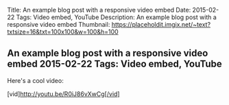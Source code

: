 Title: An example blog post with a responsive video embed
Date: 2015-02-22
Tags: Video embed, YouTube
Description: An example blog post with a responsive video embed
Thumbnail: https://placeholdit.imgix.net/~text?txtsize=16&txt=100x100&w=100&h=100

An example blog post with a responsive video embed
2015-02-22
Tags: Video embed, YouTube
---

Here's a cool video:

[vid]http://youtu.be/R0iJ86vXwCg[/vid]

